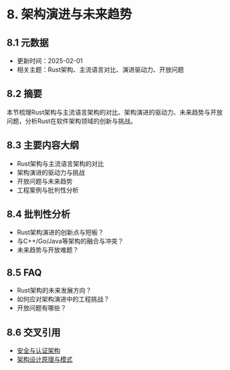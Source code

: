 # 8. 架构演进与未来趋势

## 8.1 元数据

- 更新时间：2025-02-01
- 相关主题：Rust架构、主流语言对比、演进驱动力、开放问题

## 8.2 摘要

本节梳理Rust架构与主流语言架构的对比、架构演进的驱动力、未来趋势与开放问题，分析Rust在软件架构领域的创新与挑战。

## 8.3 主要内容大纲

- Rust架构与主流语言架构的对比
- 架构演进的驱动力与挑战
- 开放问题与未来趋势
- 工程案例与批判性分析

## 8.4 批判性分析

- Rust架构演进的创新点与短板？
- 与C++/Go/Java等架构的融合与冲突？
- 未来趋势与开放难题？

## 8.5 FAQ

- Rust架构的未来发展方向？
- 如何应对架构演进中的工程挑战？
- 开放问题有哪些？

## 8.6 交叉引用

- [安全与认证架构](./07_security_auth.md)
- [架构设计原理与模式](./01_architecture_principles.md)
